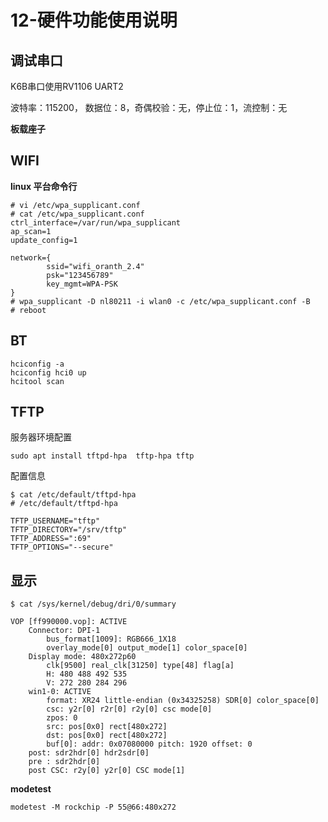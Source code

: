 # 12-硬件功能使用说明

## 调试串口

K6B串口使用RV1106  UART2

波特率：115200， 数据位：8，奇偶校验：⽆，停⽌位：1，流控制：⽆

**板载座子**





## WIFI

**linux 平台命令行**

```shell
# vi /etc/wpa_supplicant.conf
# cat /etc/wpa_supplicant.conf
ctrl_interface=/var/run/wpa_supplicant
ap_scan=1
update_config=1

network={
        ssid="wifi_oranth_2.4"
        psk="123456789"
        key_mgmt=WPA-PSK
}
# wpa_supplicant -D nl80211 -i wlan0 -c /etc/wpa_supplicant.conf -B
# reboot
```



## BT

```
hciconfig -a
hciconfig hci0 up
hcitool scan
```







## TFTP

服务器环境配置

```
sudo apt install tftpd-hpa 	tftp-hpa tftp
```



配置信息

```
$ cat /etc/default/tftpd-hpa
# /etc/default/tftpd-hpa

TFTP_USERNAME="tftp"
TFTP_DIRECTORY="/srv/tftp"
TFTP_ADDRESS=":69"
TFTP_OPTIONS="--secure"
```



## 显示

```
$ cat /sys/kernel/debug/dri/0/summary

VOP [ff990000.vop]: ACTIVE
    Connector: DPI-1
        bus_format[1009]: RGB666_1X18
        overlay_mode[0] output_mode[1] color_space[0]
    Display mode: 480x272p60
        clk[9500] real_clk[31250] type[48] flag[a]
        H: 480 488 492 535
        V: 272 280 284 296
    win1-0: ACTIVE
        format: XR24 little-endian (0x34325258) SDR[0] color_space[0]
        csc: y2r[0] r2r[0] r2y[0] csc mode[0]
        zpos: 0
        src: pos[0x0] rect[480x272]
        dst: pos[0x0] rect[480x272]
        buf[0]: addr: 0x07080000 pitch: 1920 offset: 0
    post: sdr2hdr[0] hdr2sdr[0]
    pre : sdr2hdr[0]
    post CSC: r2y[0] y2r[0] CSC mode[1]
```



**modetest**

```
modetest -M rockchip -P 55@66:480x272
```





